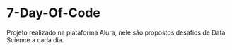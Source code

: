 # 7-Day-Of-Code
Projeto realizado na plataforma Alura, nele são propostos desafios de Data Science a cada dia.
